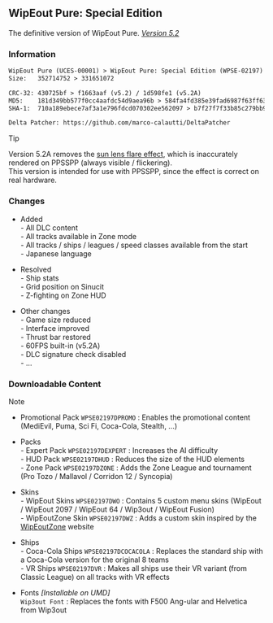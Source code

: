 ## WipEout Pure: Special Edition
The definitive version of WipEout Pure. [*Version 5.2*](https://mega.nz/folder/lMRVELoR#01a4KaUDbCycjlrDgq5UdQ/folder/NYYxQB5a)

### Information
```diff
WipEout Pure (UCES-00001) > WipEout Pure: Special Edition (WPSE-02197)
Size:   352714752 > 331651072

CRC-32: 430725bf > f1663aaf (v5.2) / 1d598fe1 (v5.2A)
MD5:    181d349bb577f0cc4aafdc54d9aea96b > 584fa4fd385e39fad6987f63ff638b5e (v5.2) / c693e577b8c0b0b9eee4c7fd928564ef (v5.2A)
SHA-1:  710a189ebece7af3a1e796fdcd070302ee562097 > b7f27f7f33b85c279bb926f9738cf7c2beea2ec6 (v5.2) / b16597747de70aa8fd33c095a31c773067023e40 (v5.2A)

Delta Patcher: https://github.com/marco-calautti/DeltaPatcher
```
> [!TIP]
> Version 5.2A removes the [sun lens flare effect](https://github.com/hrydgard/ppsspp/issues/13344), which is inaccurately rendered on PPSSPP (always visible / flickering).  
> This version is intended for use with PPSSPP, since the effect is correct on real hardware.

### Changes
- Added  
*-* All DLC content  
*-* All tracks available in Zone mode  
*-* All tracks / ships / leagues / speed classes available from the start  
*-* Japanese language

- Resolved  
*-* Ship stats  
*-* Grid position on Sinucit  
*-* Z-fighting on Zone HUD

- Other changes  
*-* Game size reduced  
*-* Interface improved  
*-* Thrust bar restored  
*-* 60FPS built-in (v5.2A)  
*-* DLC signature check disabled  
*-* …

### Downloadable Content
> [!NOTE]
> - Promotional Pack `WPSE02197DPROMO` : Enables the promotional content (MediEvil, Puma, Sci Fi, Coca-Cola, Stealth, …)

- Packs  
*-* Expert Pack `WPSE02197DEXPERT` : Increases the AI difficulty  
*-* HUD Pack `WPSE02197DHUD` : Reduces the size of the HUD elements  
*-* Zone Pack `WPSE02197DZONE` : Adds the Zone League and tournament (Pro Tozo / Mallavol / Corridon 12 / Syncopia)

- Skins  
*-* WipEout Skins `WPSE02197DWO` : Contains 5 custom menu skins (WipEout / WipEout 2097 / WipEout 64 / Wip3out / WipEout Fusion)  
*-* WipEoutZone Skin `WPSE02197DWZ` : Adds a custom skin inspired by the [WipEoutZone](https://www.wipeoutzone.com/forum/showthread.php?2809-WipeoutZonE-Skin) website

- Ships  
*-* Coca-Cola Ships `WPSE02197DCOCACOLA` : Replaces the standard ship with a Coca-Cola version for the original 8 teams  
*-* VR Ships `WPSE02197DVR` : Makes all ships use their VR variant (from Classic League) on all tracks with VR effects

- Fonts *[Installable on UMD]*  
`Wip3out Font` : Replaces the fonts with F500 Ang-ular and Helvetica from Wip3out
